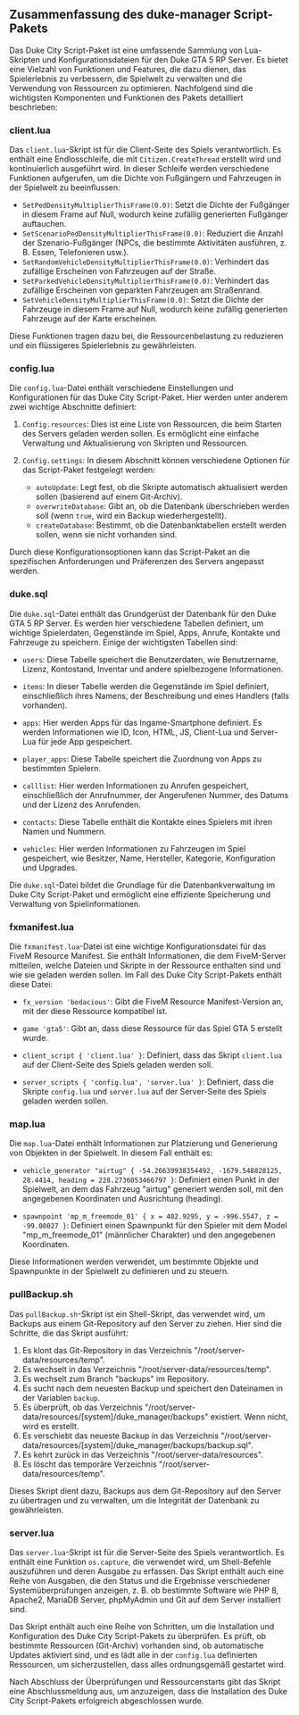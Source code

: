 ## Zusammenfassung des duke-manager Script-Pakets

Das Duke City Script-Paket ist eine umfassende Sammlung von Lua-Skripten und Konfigurationsdateien für den Duke GTA 5 RP Server. Es bietet eine Vielzahl von Funktionen und Features, die dazu dienen, das Spielerlebnis zu verbessern, die Spielwelt zu verwalten und die Verwendung von Ressourcen zu optimieren. Nachfolgend sind die wichtigsten Komponenten und Funktionen des Pakets detailliert beschrieben:

### client.lua

Das `client.lua`-Skript ist für die Client-Seite des Spiels verantwortlich. Es enthält eine Endlosschleife, die mit `Citizen.CreateThread` erstellt wird und kontinuierlich ausgeführt wird. In dieser Schleife werden verschiedene Funktionen aufgerufen, um die Dichte von Fußgängern und Fahrzeugen in der Spielwelt zu beeinflussen:

- `SetPedDensityMultiplierThisFrame(0.0)`: Setzt die Dichte der Fußgänger in diesem Frame auf Null, wodurch keine zufällig generierten Fußgänger auftauchen.
- `SetScenarioPedDensityMultiplierThisFrame(0.0)`: Reduziert die Anzahl der Szenario-Fußgänger (NPCs, die bestimmte Aktivitäten ausführen, z. B. Essen, Telefonieren usw.).
- `SetRandomVehicleDensityMultiplierThisFrame(0.0)`: Verhindert das zufällige Erscheinen von Fahrzeugen auf der Straße.
- `SetParkedVehicleDensityMultiplierThisFrame(0.0)`: Verhindert das zufällige Erscheinen von geparkten Fahrzeugen am Straßenrand.
- `SetVehicleDensityMultiplierThisFrame(0.0)`: Setzt die Dichte der Fahrzeuge in diesem Frame auf Null, wodurch keine zufällig generierten Fahrzeuge auf der Karte erscheinen.

Diese Funktionen tragen dazu bei, die Ressourcenbelastung zu reduzieren und ein flüssigeres Spielerlebnis zu gewährleisten.

### config.lua

Die `config.lua`-Datei enthält verschiedene Einstellungen und Konfigurationen für das Duke City Script-Paket. Hier werden unter anderem zwei wichtige Abschnitte definiert:

1. `Config.resources`: Dies ist eine Liste von Ressourcen, die beim Starten des Servers geladen werden sollen. Es ermöglicht eine einfache Verwaltung und Aktualisierung von Skripten und Ressourcen.

2. `Config.settings`: In diesem Abschnitt können verschiedene Optionen für das Script-Paket festgelegt werden:
   - `autoUpdate`: Legt fest, ob die Skripte automatisch aktualisiert werden sollen (basierend auf einem Git-Archiv).
   - `overwriteDatabase`: Gibt an, ob die Datenbank überschrieben werden soll (wenn `true`, wird ein Backup wiederhergestellt).
   - `createDatabase`: Bestimmt, ob die Datenbanktabellen erstellt werden sollen, wenn sie nicht vorhanden sind.

Durch diese Konfigurationsoptionen kann das Script-Paket an die spezifischen Anforderungen und Präferenzen des Servers angepasst werden.

### duke.sql

Die `duke.sql`-Datei enthält das Grundgerüst der Datenbank für den Duke GTA 5 RP Server. Es werden hier verschiedene Tabellen definiert, um wichtige Spielerdaten, Gegenstände im Spiel, Apps, Anrufe, Kontakte und Fahrzeuge zu speichern. Einige der wichtigsten Tabellen sind:

- `users`: Diese Tabelle speichert die Benutzerdaten, wie Benutzername, Lizenz, Kontostand, Inventar und andere spielbezogene Informationen.

- `items`: In dieser Tabelle werden die Gegenstände im Spiel definiert, einschließlich ihres Namens, der Beschreibung und eines Handlers (falls vorhanden).

- `apps`: Hier werden Apps für das Ingame-Smartphone definiert. Es werden Informationen wie ID, Icon, HTML, JS, Client-Lua und Server-Lua für jede App gespeichert.

- `player_apps`: Diese Tabelle speichert die Zuordnung von Apps zu bestimmten Spielern.

- `calllist`: Hier werden Informationen zu Anrufen gespeichert, einschließlich der Anrufnummer, der Angerufenen Nummer, des Datums und der Lizenz des Anrufenden.

- `contacts`: Diese Tabelle enthält die Kontakte eines Spielers mit ihren Namen und Nummern.

- `vehicles`: Hier werden Informationen zu Fahrzeugen im Spiel gespeichert, wie Besitzer, Name, Hersteller, Kategorie, Konfiguration und Upgrades.

Die `duke.sql`-Datei bildet die Grundlage für die Datenbankverwaltung im Duke City Script-Paket und ermöglicht eine effiziente Speicherung und Verwaltung von Spielinformationen.

### fxmanifest.lua

Die `fxmanifest.lua`-Datei ist eine wichtige Konfigurationsdatei für das FiveM Resource Manifest. Sie enthält Informationen, die dem FiveM-Server mitteilen, welche Dateien und Skripte in der Ressource enthalten sind und wie sie geladen werden sollen. Im Fall des Duke City Script-Pakets enthält diese Datei:

- `fx_version 'bodacious'`: Gibt die FiveM Resource Manifest-Version an, mit der diese Ressource kompatibel ist.

- `game 'gta5'`: Gibt an, dass diese Ressource für das Spiel GTA 5 erstellt wurde.

- `client_script { 'client.lua' }`: Definiert, dass das Skript `client.lua` auf der Client-Seite des Spiels geladen werden soll.

- `server_scripts { 'config.lua', 'server.lua' }`: Definiert, dass die Skripte `config.lua` und `server.lua` auf der Server-Seite des Spiels geladen werden sollen.

### map.lua

Die `map.lua`-Datei enthält Informationen zur Platzierung und Generierung von Objekten in der Spielwelt. In diesem Fall enthält es:

- `vehicle_generator "airtug" { -54.26639938354492, -1679.548828125, 28.4414, heading = 228.2736053466797 }`: Definiert einen Punkt in der Spielwelt, an dem das Fahrzeug "airtug" generiert werden soll, mit den angegebenen Koordinaten und Ausrichtung (heading).

- `spawnpoint 'mp_m_freemode_01' { x = 402.9295, y = -996.5547, z = -99.00027 }`: Definiert einen Spawnpunkt für den Spieler mit dem Model "mp_m_freemode_01" (männlicher Charakter) und den angegebenen Koordinaten.

Diese Informationen werden verwendet, um bestimmte Objekte und Spawnpunkte in der Spielwelt zu definieren und zu steuern.

### pullBackup.sh

Das `pullBackup.sh`-Skript ist ein Shell-Skript, das verwendet wird, um Backups aus einem Git-Repository auf den Server zu ziehen. Hier sind die Schritte, die das Skript ausführt:

1. Es klont das Git-Repository in das Verzeichnis "/root/server-data/resources/temp".
2. Es wechselt in das Verzeichnis "/root/server-data/resources/temp".
3. Es wechselt zum Branch "backups" im Repository.
4. Es sucht nach dem neuesten Backup und speichert den Dateinamen in der Variablen `backup`.
5. Es überprüft, ob das Verzeichnis "/root/server-data/resources/[system]/duke_manager/backups" existiert. Wenn nicht, wird es erstellt.
6. Es verschiebt das neueste Backup in das Verzeichnis "/root/server-data/resources/[system]/duke_manager/backups/backup.sql".
7. Es kehrt zurück in das Verzeichnis "/root/server-data/resources".
8. Es löscht das temporäre Verzeichnis "/root/server-data/resources/temp".

Dieses Skript dient dazu, Backups aus dem Git-Repository auf den Server zu übertragen und zu verwalten, um die Integrität der Datenbank zu gewährleisten.

### server.lua

Das `server.lua`-Skript ist für die Server-Seite des Spiels verantwortlich. Es enthält eine Funktion `os.capture`, die verwendet wird, um Shell-Befehle auszuführen und deren Ausgabe zu erfassen. Das Skript enthält auch eine Reihe von Ausgaben, die den Status und die Ergebnisse verschiedener Systemüberprüfungen anzeigen, z. B. ob bestimmte Software wie PHP 8, Apache2, MariaDB Server, phpMyAdmin und Git auf dem Server installiert sind.

Das Skript enthält auch eine Reihe von Schritten, um die Installation und Konfiguration des Duke City Script-Pakets zu überprüfen. Es prüft, ob bestimmte Ressourcen (Git-Archiv) vorhanden sind, ob automatische Updates aktiviert sind, und es lädt alle in der `config.lua` definierten Ressourcen, um sicherzustellen, dass alles ordnungsgemäß gestartet wird.

Nach Abschluss der Überprüfungen und Ressourcenstarts gibt das Skript eine Abschlussmeldung aus, um anzuzeigen, dass die Installation des Duke City Script-Pakets erfolgreich abgeschlossen wurde.
